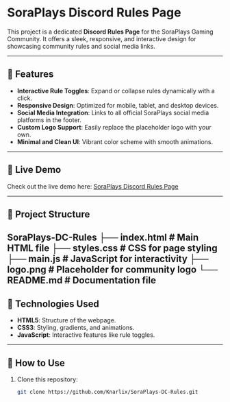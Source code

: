 # SoraPlays Discord Rules Page

This project is a dedicated **Discord Rules Page** for the SoraPlays Gaming Community. It offers a sleek, responsive, and interactive design for showcasing community rules and social media links.

---

## 🌟 Features
- **Interactive Rule Toggles**: Expand or collapse rules dynamically with a click.
- **Responsive Design**: Optimized for mobile, tablet, and desktop devices.
- **Social Media Integration**: Links to all official SoraPlays social media platforms in the footer.
- **Custom Logo Support**: Easily replace the placeholder logo with your own.
- **Minimal and Clean UI**: Vibrant color scheme with smooth animations.

---

## 🔗 Live Demo
Check out the live demo here: [SoraPlays Discord Rules Page](https://knarlix.github.io/SoraPlays-DC-Rules/)

---

## 📂 Project Structure
SoraPlays-DC-Rules
├── index.html   # Main HTML file
├── styles.css   # CSS for page styling
├── main.js      # JavaScript for interactivity
├── logo.png     # Placeholder for community logo
└── README.md    # Documentation file
---

## 🔧 Technologies Used
- **HTML5**: Structure of the webpage.
- **CSS3**: Styling, gradients, and animations.
- **JavaScript**: Interactive features like rule toggles.

---

## 🚀 How to Use

1. Clone this repository:
   ```bash
   git clone https://github.com/Knarlix/SoraPlays-DC-Rules.git
